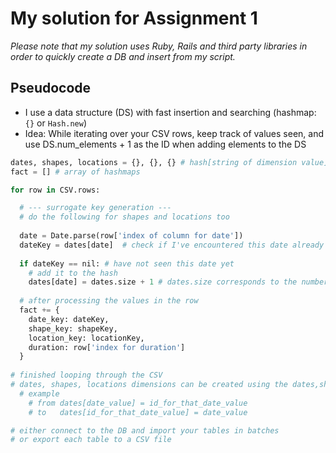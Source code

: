 # My solution for Assignment 1

*Please note that my solution uses Ruby, Rails and third party libraries in order to quickly create a DB and insert from my script.*

## Pseudocode

- I use a data structure (DS) with fast insertion and searching (hashmap: `{}` or `Hash.new`)
- Idea: While iterating over your CSV rows, keep track of values seen, and use DS.num_elements + 1 as the ID when adding elements to the DS


```python
dates, shapes, locations = {}, {}, {} # hash[string of dimension value] = id_for_dimension_table
fact = [] # array of hashmaps

for row in CSV.rows:

  # --- surrogate key generation ---
  # do the following for shapes and locations too
  
  date = Date.parse(row['index of column for date'])
  dateKey = dates[date]  # check if I've encountered this date already
  
  if dateKey == nil: # have not seen this date yet
    # add it to the hash
    dates[date] = dates.size + 1 # dates.size corresponds to the number of dates seen, +1 needed so first id starts at 1
    
  # after processing the values in the row
  fact += {
    date_key: dateKey,
    shape_key: shapeKey,
    location_key: locationKey,
    duration: row['index for duration']
  }
  
# finished looping through the CSV
# dates, shapes, locations dimensions can be created using the dates,shapes,locations hashes by swapping the keys for the values
  # example
    # from dates[date_value] = id_for_that_date_value
    # to   dates[id_for_that_date_value] = date_value

# either connect to the DB and import your tables in batches
# or export each table to a CSV file
```
